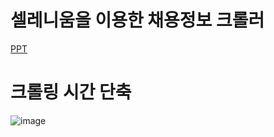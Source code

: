 # 셀레니움을 이용한 채용정보 크롤러

[PPT](https://github.com/minseojo/job-informaton-crawling/blob/24073493b0f636642c5eace2aed3bc40694b6369/irhw1_Crawler_%E1%84%8C%E1%85%A9%E1%84%86%E1%85%B5%E1%86%AB%E1%84%89%E1%85%A5.ppt)

# 크롤링 시간 단축
![image]([https://github.com/minseojo/job-informaton-crawling/assets/64322765/7c30182a-fdd8-403c-81cb-ac4d4850a622](https://user-images.githubusercontent.com/64322765/268844365-7c30182a-fdd8-403c-81cb-ac4d4850a622.png)https://user-images.githubusercontent.com/64322765/268844365-7c30182a-fdd8-403c-81cb-ac4d4850a622.png)

